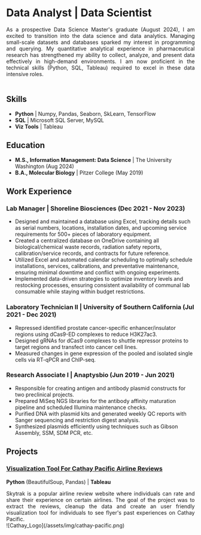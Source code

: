 # **Data Analyst | Data Scientist**<br>
<div style="text-align: justify;">
As a prospective Data Science Master's graduate (August 2024), I am excited to transition into the data science and data analytics. Managing small-scale datasets and databases sparked my interest in programming and querying. My quantitative analytical experience in pharmaceutical research has strengthened my ability to collect, analyze, and present data effectively in high-demand environments. I am now proficient in the technical skills (Python, SQL, Tableau) required to excel in these data intensive roles.
</div>
<br>

## **Skills**
- **Python** | Numpy, Pandas, Seaborn, SkLearn, TensorFlow
- **SQL** | Microsoft SQL Server, MySQL
- **Viz Tools** | Tableau

## **Education**
- **M.S., Information Management: Data Science** | The University Washington (Aug 2024)
- **B.A., Molecular Biology** | Pitzer College (May 2019)

## **Work Experience**
### **Lab Manager | Shoreline Biosciences (Dec 2021 - Nov 2023)**
- Designed and maintained a database using Excel, tracking details such as serial numbers, locations, installation dates, and upcoming service requirements for 500+ pieces of laboratory equipment.<br>
- Created a centralized database on OneDrive containing all biological/chemical waste records, radiation safety reports, calibration/service records, and contracts for future reference.<br>
- Utilized Excel and automated calendar scheduling to optimally schedule installations, services, calibrations, and preventative maintenance, ensuring minimal downtime and conflict with ongoing experiments.<br>
- Implemented data-driven strategies to optimize inventory levels and restocking processes, ensuring consistent availability of communal lab consumable while staying within budget restrictions.

### **Laboratory Technician II | University of Southern California (Jul 2021 - Dec 2021)**
- Repressed identified prostate cancer-specific enhancer/insulator regions using dCas9-ED complexes to reduce H3K27ac3.<br>
- Designed gRNAs for dCas9 complexes to shuttle repressor proteins to target regions and transfect into cancer cell lines.<br>
- Measured changes in gene expression of the pooled and isolated single cells via RT-qPCR and ChIP-seq.

### **Research Associate I | Anaptysbio (Jun 2019 - Jun 2021)**
- Responsible for creating antigen and antibody plasmid constructs for two preclinical projects.<br>
- Prepared MiSeq NGS libraries for the antibody affinity maturation pipeline and scheduled Illumina maintenance checks.<br>
- Purified DNA with plasmid kits and generated weekly QC reports with Sanger sequencing and restriction digest analysis.<br>
- Synthesized plasmids efficiently using techniques such as Gibson Assembly, SSM, SDM PCR, etc.

## **Projects**
### [Visualization Tool For Cathay Pacific Airline Reviews](https://github.com/prestonc0903/cathaypacific_tableau/tree/main)
**Python** (BeautifulSoup, Pandas) | **Tableau**
<div style="text-align: justify;">
Skytrak is a popular airline review website where individuals can rate and share their experience on certain airlines. The goal of the project was to extract the reviews, cleanup the data and create an user friendly visualization tool for individuals to see flyer's past experiences on Cathay Pacific.
</div>
![Cathay_Logo](/assets/img/cathay-pacific.png)



